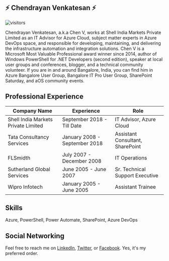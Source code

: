 ## ⚡ Chendrayan Venkatesan ⚡

![visitors](https://visitor-badge.glitch.me/badge?page_id=ChendrayanV.ChendrayanV)

Chendrayan Venkatesan, a.k.a Chen V, works at Shell India Markets Private Limited as an IT Advisor for Azure Cloud, subject matter experts in Azure DevOps space, and responsible for developing, maintaining, and delivering the infrastructure automation and integration solutions. Chen V is a Microsoft Most Valuable Professional award winner since 2014, author of Windows PowerShell for .NET Developers (second edition), speaker at local user groups and conferences, blogger, and a technical community volunteer. If you are in and around Bangalore, India, you can find him in Azure Bangalore User Group, Bangalore IT Pro User Group, SharePoint Saturday, and aOS community events.  

## Professional Experience

| Company Name                        | Experience                    | Role                             |
| ----------------------------------- | ----------------------------- | -------------------------------- |
| Shell India Markets Private Limited | September 2018 - Till Date    | IT Advisor, Azure Cloud          |
| Tata Consultancy Services           | January 2008 - September 2018 | Assistant Consultant, SharePoint |
| FLSmidth                            | July 2007 - December 2008     | IT Operations                    |
| Sutherland Global Services          | June 2005 - June 2007         | Sr. Technical Support Executive  |
| Wipro Infotech                      | January 2005 - June 2005      | Assistant Trainee                |

## Skills

Azure, PowerShell, Power Automate, SharePoint, Azure DevOps

## Social Networking

Feel free to reach me on [LinkedIn](https://in.linkedin.com/in/chendrayanv), [Twitter](https://twitter.com/ChendrayanV), or [Facebook](https://www.facebook.com/ChendrayanV). Yes, it's my preferred order. 


